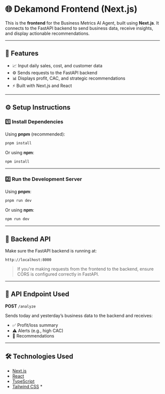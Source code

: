 # 🌐 Dekamond Frontend (Next.js)

This is the **frontend** for the Business Metrics AI Agent, built using **Next.js**. It connects to the FastAPI backend to send business data, receive insights, and display actionable recommendations.

---

## 🚀 Features

- 📈 Input daily sales, cost, and customer data
- ⚙️ Sends requests to the FastAPI backend
- 📊 Displays profit, CAC, and strategic recommendations
- ⚡ Built with Next.js and React

---

## ⚙️ Setup Instructions

### 1️⃣ Install Dependencies

Using **pnpm** (recommended):

```bash
pnpm install
```

Or using **npm**:

```bash
npm install
```

---

### 2️⃣ Run the Development Server

Using **pnpm**:

```bash
pnpm run dev
```

Or using **npm**:

```bash
npm run dev
```

---

## 🔗 Backend API

Make sure the FastAPI backend is running at:

```
http://localhost:8000
```

> If you're making requests from the frontend to the backend, ensure CORS is configured correctly in FastAPI.

---

## 🧠 API Endpoint Used

**POST** `/analyze`

Sends today and yesterday’s business data to the backend and receives:

- ✅ Profit/loss summary
- ⚠️ Alerts (e.g., high CAC)
- 📌 Recommendations

---

## 🛠 Technologies Used

- [Next.js](https://nextjs.org/)
- [React](https://reactjs.org/)
- [TypeScript](https://www.typescriptlang.org/) 
- [Tailwind CSS](https://tailwindcss.com/) *

